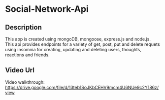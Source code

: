 # Social-Network-Api

## Description

This app is created using mongoDB, mongoose, express.js and node.js. This api provides endpoints for a variety of get, post, put and delete requets using insomnia for creating, updating and deleting users, thoughts, reactions and friends.

## Video Url
Video walkthrough: https://drive.google.com/file/d/13teb1SoJKbCEHV9mcm4U6NUe9c2Y186z/view
